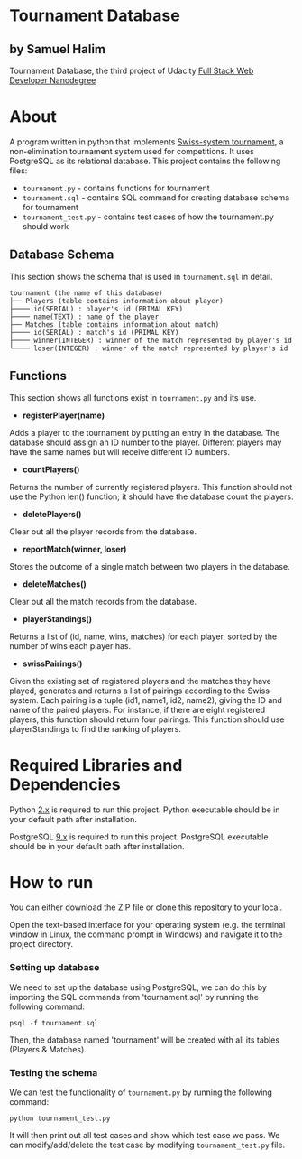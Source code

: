 # Tournament Database
## by Samuel Halim
Tournament Database, the third project of Udacity [Full Stack Web Developer Nanodegree](https://www.udacity.com/course/full-stack-web-developer-nanodegree--nd004)

# About
A program written in python that implements [Swiss-system tournament](https://en.wikipedia.org/wiki/Swiss-system_tournament), a non-elimination tournament system used for competitions.
 It uses PostgreSQL as its relational database.
This project contains the following files:
* `tournament.py` - contains functions for tournament
* `tournament.sql` - contains SQL command for creating database schema for tournament
* `tournament_test.py` - contains test cases of how the tournament.py should work

## Database Schema
This section shows the schema that is used in `tournament.sql` in detail.
```
tournament (the name of this database)
├── Players (table contains information about player)
├──── id(SERIAL) : player's id (PRIMAL KEY)
├──── name(TEXT) : name of the player
├── Matches (table contains information about match)
├──── id(SERIAL) : match's id (PRIMAL KEY)
├──── winner(INTEGER) : winner of the match represented by player's id
└──── loser(INTEGER) : winner of the match represented by player's id
```

## Functions
This section shows all functions exist in `tournament.py` and its use.
* **registerPlayer(name)**

Adds a player to the tournament by putting an entry in the database. The database should assign an ID number to the player. Different players may have the same names but will receive different ID numbers.

* **countPlayers()**

Returns the number of currently registered players. This function should not use the Python len() function; it should have the database count the players.

* **deletePlayers()**

Clear out all the player records from the database.

* **reportMatch(winner, loser)**

Stores the outcome of a single match between two players in the database.

* **deleteMatches()**

Clear out all the match records from the database.

* **playerStandings()**

Returns a list of (id, name, wins, matches) for each player, sorted by the number of wins each player has.

* **swissPairings()**

Given the existing set of registered players and the matches they have played, generates and returns a list of pairings according to the Swiss system. Each pairing is a tuple (id1, name1, id2, name2), giving the ID and name of the paired players. For instance, if there are eight registered players, this function should return four pairings. This function should use playerStandings to find the ranking of players.

# Required Libraries and Dependencies
Python [2.x](https://www.python.org/downloads/) is required to run this project. Python executable should be in your default path after installation.

PostgreSQL [9.x](https://www.postgresql.org/download/) is required to run this project.
 PostgreSQL executable should be in your default path after installation.

# How to run
You can either download the ZIP file or clone this repository to your local.

Open the text-based interface for your operating system (e.g. the terminal window in Linux, the command prompt in Windows) and navigate it to the project directory.

### Setting up database
We need to set up the database using PostgreSQL, we can do this by importing the SQL commands from 'tournament.sql' by running the following command:
```
psql -f tournament.sql
```
Then, the database named 'tournament' will be created with all its tables (Players & Matches).

### Testing the schema
We can test the functionality of `tournament.py` by running the following command:
```
python tournament_test.py
```
It will then print out all test cases and show which test case we pass. We can modify/add/delete the test case by modifying `tournament_test.py` file.
